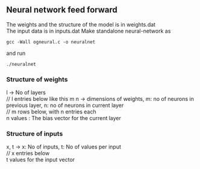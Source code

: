 ## Neural network feed forward
The weights and the structure of the model is in weights.dat  
The input data is in inputs.dat
Make standalone neural-network as
```
gcc -Wall ogneural.c -o neuralnet
```
and run
```
./neuralnet
```

### Structure of weights
l -> No of layers  
// l entries below like this
m n -> dimensions of weights, m: no of neurons in previous layer, n: no of neurons in current layer  
// m rows below, with n entries each  
n values : The bias vector for the current layer

### Structure of inputs
x, t -> x: No of inputs, t: No of values per input  
// x entries below  
t values for the input vector


